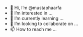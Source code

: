 - 👋 Hi, I’m @mustaphaarfa
- 👀 I’m interested in ...
- 🌱 I’m currently learning ...
- 💞️ I’m looking to collaborate on ...
- 📫 How to reach me ...

<!---
mustaphaarfa/mustaphaarfa is a ✨ special ✨ repository because its `README.md` (this file) appears on your GitHub profile.
You can click the Preview link to take a look at your changes.
--->
